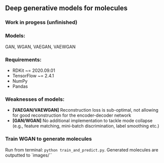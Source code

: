 ## Deep generative models for molecules

### Work in progess (unfinished)

### Models:
GAN, WGAN, VAEGAN, VAEWGAN

### Requirements:
* RDKit ~= 2020.09.01
* TensorFlow ~= 2.4.1
* NumPy
* Pandas

### Weaknesses of models:
* **[VAEGAN/VAEWGAN]** Reconstruction loss is sub-optimal, not allowing for good reconstruction for the encoder-decoder network
* **[GAN/WGAN]** No additional implementation to tackle mode collapse (e.g., feature matching, mini-batch discrimination, label smoothing etc.)

### Train WGAN to generate molecules
Run from terminal: `python train_and_predict.py`. Generated molecules are outputted to `images/``
